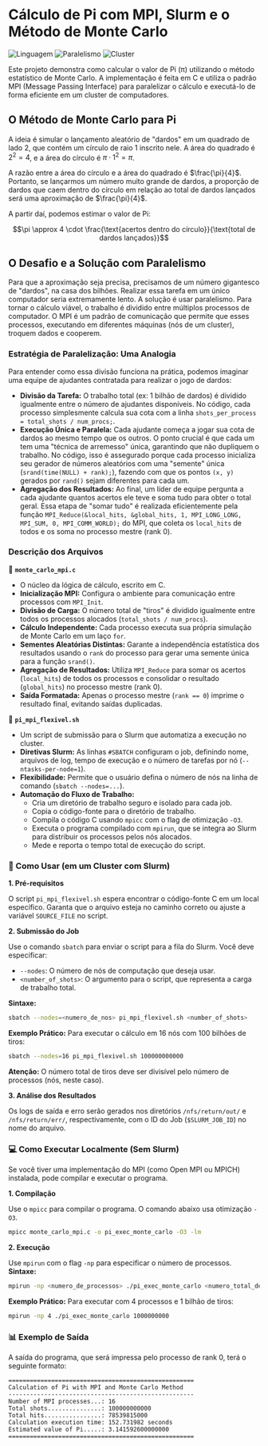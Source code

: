 # Cálculo de Pi com MPI, Slurm e o Método de Monte Carlo

![Linguagem](https://img.shields.io/badge/Linguagem-C-blue.svg)
![Paralelismo](https://img.shields.io/badge/Framework-MPI-orange.svg)
![Cluster](https://img.shields.io/badge/Gerenciador-Slurm-red.svg)

Este projeto demonstra como calcular o valor de Pi (π) utilizando o método estatístico de Monte Carlo. A implementação é feita em C e utiliza o padrão MPI (Message Passing Interface) para paralelizar o cálculo e executá-lo de forma eficiente em um cluster de computadores.

## O Método de Monte Carlo para Pi

A ideia é simular o lançamento aleatório de "dardos" em um quadrado de lado 2, que contém um círculo de raio 1 inscrito nele. A área do quadrado é $2^2 = 4$, e a área do círculo é $\pi \cdot 1^2 = \pi$.

A razão entre a área do círculo e a área do quadrado é $\frac{\pi}{4}$. Portanto, se lançarmos um número muito grande de dardos, a proporção de dardos que caem dentro do círculo em relação ao total de dardos lançados será uma aproximação de $\frac{\pi}{4}$.

A partir daí, podemos estimar o valor de Pi:

$$\pi \approx 4 \cdot \frac{\text{acertos dentro do círculo}}{\text{total de dardos lançados}}$$

## O Desafio e a Solução com Paralelismo

Para que a aproximação seja precisa, precisamos de um número gigantesco de "dardos", na casa dos bilhões. Realizar essa tarefa em um único computador seria extremamente lento. A solução é usar paralelismo. Para tornar o cálculo viável, o trabalho é dividido entre múltiplos processos de computador. O MPI é um padrão de comunicação que permite que esses processos, executando em diferentes máquinas (nós de um cluster), troquem dados e cooperem.

### Estratégia de Paralelização: Uma Analogia

Para entender como essa divisão funciona na prática, podemos imaginar uma equipe de ajudantes contratada para realizar o jogo de dardos:

* **Divisão da Tarefa:** O trabalho total (ex: 1 bilhão de dardos) é dividido igualmente entre o número de ajudantes disponíveis. No código, cada processo simplesmente calcula sua cota com a linha `shots_per_process = total_shots / num_procs;`.
* **Execução Única e Paralela:** Cada ajudante começa a jogar sua cota de dardos ao mesmo tempo que os outros. O ponto crucial é que cada um tem uma "técnica de arremesso" única, garantindo que não dupliquem o trabalho. No código, isso é assegurado porque cada processo inicializa seu gerador de números aleatórios com uma "semente" única (`srand(time(NULL) + rank);`), fazendo com que os pontos `(x, y)` gerados por `rand()` sejam diferentes para cada um.
* **Agregação dos Resultados:** Ao final, um líder de equipe pergunta a cada ajudante quantos acertos ele teve e soma tudo para obter o total geral. Essa etapa de "somar tudo" é realizada eficientemente pela função `MPI_Reduce(&local_hits, &global_hits, 1, MPI_LONG_LONG, MPI_SUM, 0, MPI_COMM_WORLD);` do MPI, que coleta os `local_hits` de todos e os soma no processo mestre (rank 0).

### Descrição dos Arquivos

📄 **`monte_carlo_mpi.c`**

* O núcleo da lógica de cálculo, escrito em C.
* **Inicialização MPI:** Configura o ambiente para comunicação entre processos com `MPI_Init`.
* **Divisão de Carga:** O número total de "tiros" é dividido igualmente entre todos os processos alocados (`total_shots / num_procs`).
* **Cálculo Independente:** Cada processo executa sua própria simulação de Monte Carlo em um laço `for`.
* **Sementes Aleatórias Distintas:** Garante a independência estatística dos resultados usando o `rank` do processo para gerar uma semente única para a função `srand()`.
* **Agregação de Resultados:** Utiliza `MPI_Reduce` para somar os acertos (`local_hits`) de todos os processos e consolidar o resultado (`global_hits`) no processo mestre (rank 0).
* **Saída Formatada:** Apenas o processo mestre (`rank == 0`) imprime o resultado final, evitando saídas duplicadas.

📜 **`pi_mpi_flexivel.sh`**

* Um script de submissão para o Slurm que automatiza a execução no cluster.
* **Diretivas Slurm:** As linhas `#SBATCH` configuram o job, definindo nome, arquivos de log, tempo de execução e o número de tarefas por nó (`--ntasks-per-node=1`).
* **Flexibilidade:** Permite que o usuário defina o número de nós na linha de comando (`sbatch --nodes=...`).
* **Automação do Fluxo de Trabalho:**
    * Cria um diretório de trabalho seguro e isolado para cada job.
    * Copia o código-fonte para o diretório de trabalho.
    * Compila o código C usando `mpicc` com o flag de otimização `-O3`.
    * Executa o programa compilado com `mpirun`, que se integra ao Slurm para distribuir os processos pelos nós alocados.
    * Mede e reporta o tempo total de execução do script.

### 🚀 Como Usar (em um Cluster com Slurm)

**1. Pré-requisitos**

O script `pi_mpi_flexivel.sh` espera encontrar o código-fonte C em um local específico. Garanta que o arquivo esteja no caminho correto ou ajuste a variável `SOURCE_FILE` no script.

**2. Submissão do Job**

Use o comando `sbatch` para enviar o script para a fila do Slurm. Você deve especificar:
* `--nodes`: O número de nós de computação que deseja usar.
* `<number_of_shots>`: O argumento para o script, que representa a carga de trabalho total.

**Sintaxe:**
```bash
sbatch --nodes=<numero_de_nos> pi_mpi_flexivel.sh <number_of_shots>
```

**Exemplo Prático:** Para executar o cálculo em 16 nós com 100 bilhões de tiros:
```bash
sbatch --nodes=16 pi_mpi_flexivel.sh 100000000000
```
**Atenção:** O número total de tiros deve ser divisível pelo número de processos (nós, neste caso).

**3. Análise dos Resultados**

Os logs de saída e erro serão gerados nos diretórios `/nfs/return/out/` e `/nfs/return/err/`, respectivamente, com o ID do Job (`$SLURM_JOB_ID`) no nome do arquivo.

### 💻 Como Executar Localmente (Sem Slurm)

Se você tiver uma implementação do MPI (como Open MPI ou MPICH) instalada, pode compilar e executar o programa.

**1. Compilação**

Use o `mpicc` para compilar o programa. O comando abaixo usa otimização `-O3`.
```bash
mpicc monte_carlo_mpi.c -o pi_exec_monte_carlo -O3 -lm
```

**2. Execução**

Use `mpirun` com o flag `-np` para especificar o número de processos.
**Sintaxe:**
```bash
mpirun -np <numero_de_processos> ./pi_exec_monte_carlo <numero_total_de_tiros>
```
**Exemplo Prático:** Para executar com 4 processos e 1 bilhão de tiros:
```bash
mpirun -np 4 ./pi_exec_monte_carlo 1000000000
```

### 📊 Exemplo de Saída

A saída do programa, que será impressa pelo processo de rank 0, terá o seguinte formato:

```
====================================================
Calculation of Pi with MPI and Monte Carlo Method
----------------------------------------------------
Number of MPI processes...: 16
Total shots...............: 100000000000
Total hits................: 78539815000
Calculation execution time: 152.731982 seconds
Estimated value of Pi.....: 3.141592600000000
====================================================
```